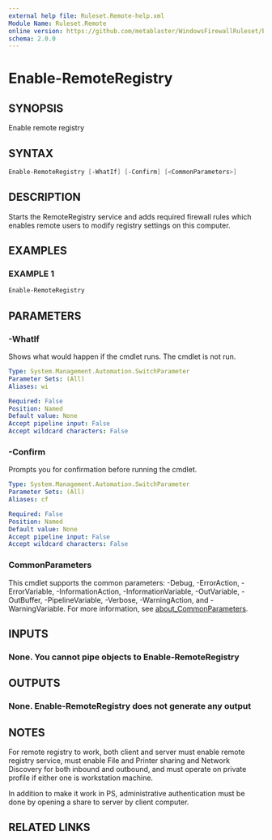 ```yaml
---
external help file: Ruleset.Remote-help.xml
Module Name: Ruleset.Remote
online version: https://github.com/metablaster/WindowsFirewallRuleset/blob/master/Modules/Ruleset.Remote/Help/en-US/Enable-RemoteRegistry.md
schema: 2.0.0
---
```


# Enable-RemoteRegistry

## SYNOPSIS

Enable remote registry

## SYNTAX

```powershell
Enable-RemoteRegistry [-WhatIf] [-Confirm] [<CommonParameters>]
```

## DESCRIPTION

Starts the RemoteRegistry service and adds required firewall rules
which enables remote users to modify registry settings on this computer.

## EXAMPLES

### EXAMPLE 1

```powershell
Enable-RemoteRegistry
```

## PARAMETERS

### -WhatIf

Shows what would happen if the cmdlet runs.
The cmdlet is not run.

```yaml
Type: System.Management.Automation.SwitchParameter
Parameter Sets: (All)
Aliases: wi

Required: False
Position: Named
Default value: None
Accept pipeline input: False
Accept wildcard characters: False
```

### -Confirm

Prompts you for confirmation before running the cmdlet.

```yaml
Type: System.Management.Automation.SwitchParameter
Parameter Sets: (All)
Aliases: cf

Required: False
Position: Named
Default value: None
Accept pipeline input: False
Accept wildcard characters: False
```

### CommonParameters

This cmdlet supports the common parameters: -Debug, -ErrorAction, -ErrorVariable, -InformationAction, -InformationVariable, -OutVariable, -OutBuffer, -PipelineVariable, -Verbose, -WarningAction, and -WarningVariable. For more information, see [about_CommonParameters](http://go.microsoft.com/fwlink/?LinkID=113216).

## INPUTS

### None. You cannot pipe objects to Enable-RemoteRegistry

## OUTPUTS

### None. Enable-RemoteRegistry does not generate any output

## NOTES

For remote registry to work, both client and server must enable remote registry service,
must enable File and Printer sharing and Network Discovery for both inbound and outbound,
and must operate on private profile if either one is workstation machine.

In addition to make it work in PS, administrative authentication must be done by opening a share
to server by client computer.

## RELATED LINKS
